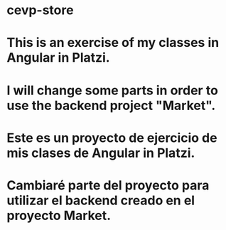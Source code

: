 # cevp-store
 
 # This is an exercise of my classes in Angular in Platzi.
 # I will change some parts in order to use the backend project "Market".

 # Este es un proyecto de ejercicio de mis clases de Angular in Platzi.
 # Cambiaré parte del proyecto para utilizar el backend creado en el proyecto Market.
